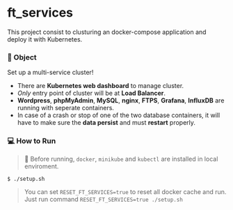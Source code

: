 # ft_services

This project consist to clusturing an docker-compose application and deploy it with Kubernetes.

### 🎯 Object

Set up a multi-service cluster!

- There are **Kubernetes web dashboard** to manage cluster.
- _Only_ entry point of cluster will be at **Load Balancer**.
- **Wordpress**, **phpMyAdmin**, **MySQL**, **nginx**, **FTPS**, **Grafana**, **InfluxDB** are running with seperate containers.
- In case of a crash or stop of one of the two database containers, it will have to make sure the **data persist** and must **restart** properly.

### 💻 How to Run

> 🚨 Before running, `docker`, `minikube` and `kubectl` are installed in local enviroment.

```bash
$ ./setup.sh
```

> You can set `RESET_FT_SERVICES=true` to reset all docker cache and run. Just run command `RESET_FT_SERVICES=true ./setup.sh`

